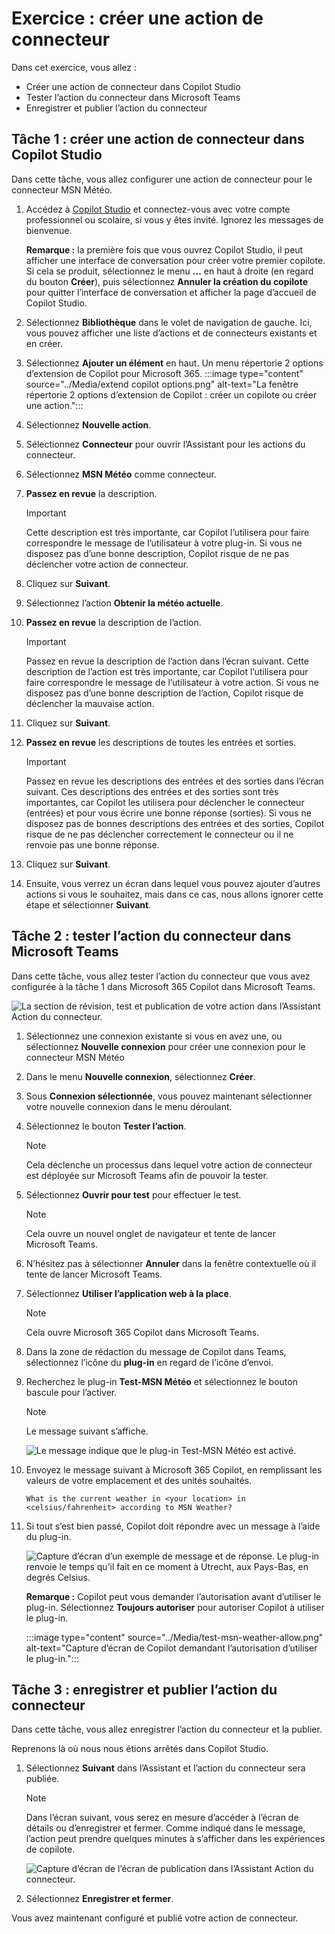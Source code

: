 # Exercice : créer une action de connecteur

Dans cet exercice, vous allez :

- Créer une action de connecteur dans Copilot Studio
- Tester l’action du connecteur dans Microsoft Teams
- Enregistrer et publier l’action du connecteur

## Tâche 1 : créer une action de connecteur dans Copilot Studio

Dans cette tâche, vous allez configurer une action de connecteur pour le connecteur MSN Météo.

1. Accédez à [Copilot Studio](https://copilotstudio.microsoft.com) et connectez-vous avec votre compte professionnel ou scolaire, si vous y êtes invité. Ignorez les messages de bienvenue.

    **Remarque :** la première fois que vous ouvrez Copilot Studio, il peut afficher une interface de conversation pour créer votre premier copilote. Si cela se produit, sélectionnez le menu **...** en haut à droite (en regard du bouton **Créer**), puis sélectionnez **Annuler la création du copilote** pour quitter l’interface de conversation et afficher la page d’accueil de Copilot Studio.
1. Sélectionnez **Bibliothèque** dans le volet de navigation de gauche. Ici, vous pouvez afficher une liste d’actions et de connecteurs existants et en créer.
1. Sélectionnez **Ajouter un élément** en haut.  Un menu répertorie 2 options d’extension de Copilot pour Microsoft 365.
:::image type="content" source="../Media/extend copilot options.png" alt-text="La fenêtre répertorie 2 options d’extension de Copilot : créer un copilote ou créer une action.":::
2. Sélectionnez **Nouvelle action**.
3. Sélectionnez **Connecteur** pour ouvrir l’Assistant pour les actions du connecteur.
4. Sélectionnez **MSN Météo** comme connecteur.
5. **Passez en revue** la description.

    > [!IMPORTANT]
    > Cette description est très importante, car Copilot l’utilisera pour faire correspondre le message de l’utilisateur à votre plug-in. Si vous ne disposez pas d’une bonne description, Copilot risque de ne pas déclencher votre action de connecteur.

1. Cliquez sur **Suivant**.
1. Sélectionnez l’action **Obtenir la météo actuelle**.
1. **Passez en revue** la description de l’action.

    > [!IMPORTANT]
    > Passez en revue la description de l’action dans l’écran suivant. Cette description de l’action est très importante, car Copilot l’utilisera pour faire correspondre le message de l’utilisateur à votre action. Si vous ne disposez pas d’une bonne description de l’action, Copilot risque de déclencher la mauvaise action.

1. Cliquez sur **Suivant**.
1. **Passez en revue** les descriptions de toutes les entrées et sorties.

    > [!IMPORTANT]
    > Passez en revue les descriptions des entrées et des sorties dans l’écran suivant. Ces descriptions des entrées et des sorties sont très importantes, car Copilot les utilisera pour déclencher le connecteur (entrées) et pour vous écrire une bonne réponse (sorties). Si vous ne disposez pas de bonnes descriptions des entrées et des sorties, Copilot risque de ne pas déclencher correctement le connecteur ou il ne renvoie pas une bonne réponse.

1. Cliquez sur **Suivant**.
1. Ensuite, vous verrez un écran dans lequel vous pouvez ajouter d’autres actions si vous le souhaitez, mais dans ce cas, nous allons ignorer cette étape et sélectionner **Suivant**.

## Tâche 2 : tester l’action du connecteur dans Microsoft Teams

Dans cette tâche, vous allez tester l’action du connecteur que vous avez configurée à la tâche 1 dans Microsoft 365 Copilot dans Microsoft Teams.

![La section de révision, test et publication de votre action dans l’Assistant Action du connecteur.](../Media/connect-test.png)

1. Sélectionnez une connexion existante si vous en avez une, ou sélectionnez **Nouvelle connexion** pour créer une connexion pour le connecteur MSN Météo
1. Dans le menu **Nouvelle connexion**, sélectionnez **Créer**.
1. Sous **Connexion sélectionnée**, vous pouvez maintenant sélectionner votre nouvelle connexion dans le menu déroulant.
1. Sélectionnez le bouton **Tester l’action**.

    > [!NOTE]
    > Cela déclenche un processus dans lequel votre action de connecteur est déployée sur Microsoft Teams afin de pouvoir la tester.

1. Sélectionnez **Ouvrir pour test** pour effectuer le test.

    > [!NOTE]
    > Cela ouvre un nouvel onglet de navigateur et tente de lancer Microsoft Teams.

1. N’hésitez pas à sélectionner **Annuler** dans la fenêtre contextuelle où il tente de lancer Microsoft Teams.
1. Sélectionnez **Utiliser l’application web à la place**.

    > [!NOTE]
    > Cela ouvre Microsoft 365 Copilot dans Microsoft Teams.

1. Dans la zone de rédaction du message de Copilot dans Teams, sélectionnez l’icône du **plug-in** en regard de l’icône d’envoi.
1. Recherchez le plug-in **Test-MSN Météo** et sélectionnez le bouton bascule pour l’activer.

    > [!NOTE]
    > Le message suivant s’affiche.

    ![Le message indique que le plug-in Test-MSN Météo est activé.](../Media/test-msn-weather.png)


1.  Envoyez le message suivant à Microsoft 365 Copilot, en remplissant les valeurs de votre emplacement et des unités souhaités.

    ```text
    What is the current weather in <your location> in <celsius/fahrenheit> according to MSN Weather?
    ```

1. Si tout s’est bien passé, Copilot doit répondre avec un message à l’aide du plug-in.  

   ![Capture d’écran d’un exemple de message et de réponse. Le plug-in renvoie le temps qu’il fait en ce moment à Utrecht, aux Pays-Bas, en degrés Celsius.](../Media/msn-weather-result.png)

   **Remarque :** Copilot peut vous demander l’autorisation avant d’utiliser le plug-in.  Sélectionnez **Toujours autoriser** pour autoriser Copilot à utiliser le plug-in.

   :::image type="content" source="../Media/test-msn-weather-allow.png" alt-text="Capture d’écran de Copilot demandant l’autorisation d’utiliser le plug-in.":::

## Tâche 3 : enregistrer et publier l’action du connecteur

Dans cette tâche, vous allez enregistrer l’action du connecteur et la publier.

Reprenons là où nous nous étions arrêtés dans Copilot Studio.

1. Sélectionnez **Suivant** dans l’Assistant et l’action du connecteur sera publiée.

    > [!NOTE]
    > Dans l’écran suivant, vous serez en mesure d’accéder à l’écran de détails ou d’enregistrer et fermer. Comme indiqué dans le message, l’action peut prendre quelques minutes à s’afficher dans les expériences de copilote.

      ![Capture d’écran de l’écran de publication dans l’Assistant Action du connecteur.](../Media/connector-action-finished.png)
   
1. Sélectionnez **Enregistrer et fermer**.

Vous avez maintenant configuré et publié votre action de connecteur.
